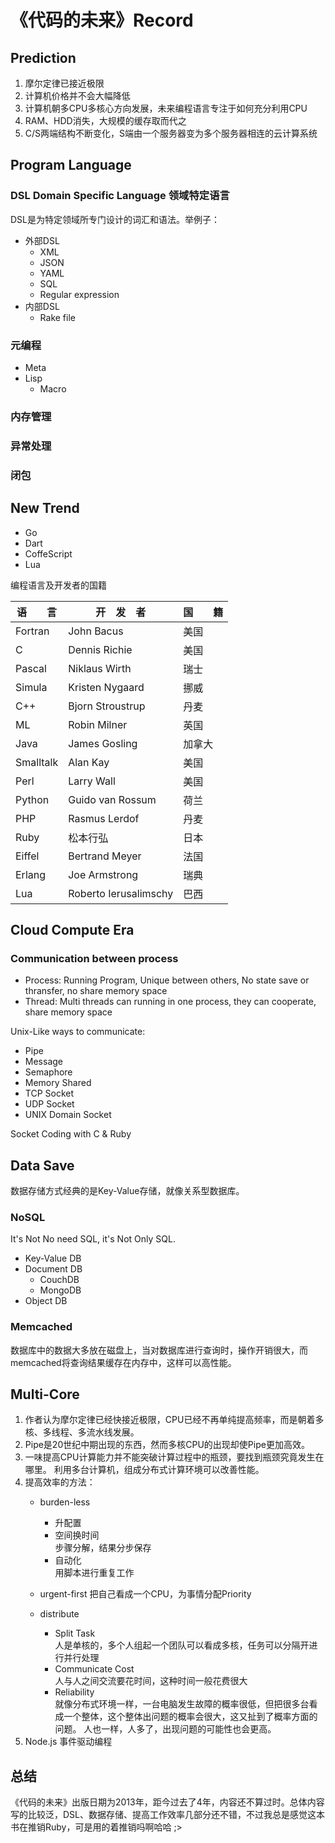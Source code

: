 # 《代码的未来》Record

## Prediction
1. 摩尔定律已接近极限
2. 计算机价格并不会大幅降低
3. 计算机朝多CPU多核心方向发展，未来编程语言专注于如何充分利用CPU
4. RAM、HDD消失，大规模的缓存取而代之
5. C/S两端结构不断变化，S端由一个服务器变为多个服务器相连的云计算系统

## Program Language

### DSL Domain Specific Language 领域特定语言

DSL是为特定领域所专门设计的词汇和语法。举例子：

* 外部DSL
  * XML
  * JSON
  * YAML
  * SQL
  * Regular expression
* 内部DSL
  * Rake file

### 元编程

* Meta
* Lisp
  * Macro

### 内存管理
### 异常处理
### 闭包

## New Trend

* Go
* Dart
* CoffeScript
* Lua
 
编程语言及开发者的国籍

语　　言 |开　发　者 |国　　籍
-|-|-
Fortran |John Bacus |美国
C |Dennis Richie |美国
Pascal |Niklaus Wirth |瑞士
Simula |Kristen Nygaard |挪威
C++ |Bjorn Stroustrup |丹麦
ML |Robin Milner |英国
Java |James Gosling |加拿大
Smalltalk |Alan Kay |美国
Perl |Larry Wall |美国
Python |Guido van Rossum |荷兰
PHP |Rasmus Lerdof |丹麦
Ruby |松本行弘 |日本
Eiffel |Bertrand Meyer |法国
Erlang |Joe Armstrong |瑞典
Lua |Roberto Ierusalimschy |巴西




## Cloud Compute Era

### Communication between process

- Process: Running Program, Unique between others, No state save or thransfer, no share memory space
- Thread: Multi threads can running in one process, they can cooperate, share memory space

Unix-Like ways to communicate:
- Pipe
- Message
- Semaphore
- Memory Shared
- TCP Socket
- UDP Socket
- UNIX Domain Socket

Socket Coding with C & Ruby

## Data Save

数据存储方式经典的是Key-Value存储，就像关系型数据库。

### NoSQL

It's Not No need SQL, it's Not Only SQL.

- Key-Value DB 
- Document DB
  * CouchDB
  * MongoDB
- Object DB

### Memcached

数据库中的数据大多放在磁盘上，当对数据库进行查询时，操作开销很大，而memcached将查询结果缓存在内存中，这样可以高性能。


## Multi-Core

1. 作者认为摩尔定律已经快接近极限，CPU已经不再单纯提高频率，而是朝着多核、多线程、多流水线发展。
2. Pipe是20世纪中期出现的东西，然而多核CPU的出现却使Pipe更加高效。
3. 一味提高CPU计算能力并不能突破计算过程中的瓶颈，要找到瓶颈究竟发生在哪里。 利用多台计算机，组成分布式计算环境可以改善性能。
4. 提高效率的方法：
    * burden-less
      * 升配置 
      * 空间换时间  
        步骤分解，结果分步保存
      * 自动化  
        用脚本进行重复工作
    * urgent-first
    	把自己看成一个CPU，为事情分配Priority  

    * distribute
      * Split Task    
        人是单核的，多个人组起一个团队可以看成多核，任务可以分隔开进行并行处理
      * Communicate Cost  
        人与人之间交流要花时间，这种时间一般花费很大
      * Reliability  
        就像分布式环境一样，一台电脑发生故障的概率很低，但把很多台看成一个整体，这个整体出问题的概率会很大，这又扯到了概率方面的问题。
        人也一样，人多了，出现问题的可能性也会更高。
5. Node.js 事件驱动编程 

## 总结

《代码的未来》出版日期为2013年，距今过去了4年，内容还不算过时。总体内容写的比较泛，DSL、数据存储、提高工作效率几部分还不错，不过我总是感觉这本书在推销Ruby，可是用的着推销吗啊哈哈 ;>



